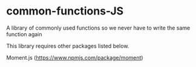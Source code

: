 # common-functions-JS
A library of commonly used functions so we never have to write the same function again

This library requires other packages listed below.

Moment.js (https://www.npmjs.com/package/moment)
